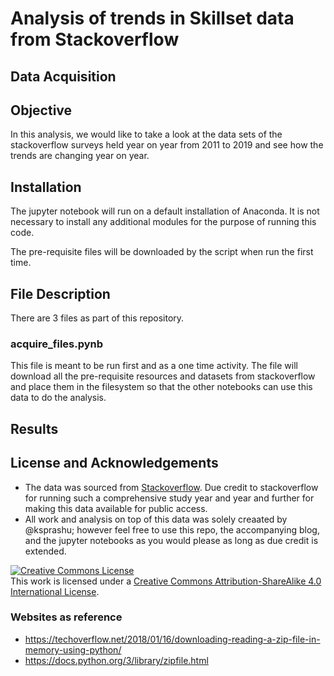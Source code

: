 # Analysis of trends in Skillset data from Stackoverflow

## Data Acquisition

## Objective
In this analysis, we would like to take a look at the data sets of the stackoverflow surveys held year on year from 2011 to 2019 and see how the trends are changing year on year. 

## Installation
The jupyter notebook will run on a default installation of Anaconda. It is not necessary to install any additional modules for the purpose of running this code. 

The pre-requisite files will be downloaded by the script when run the first time.

## File Description

There are 3 files as part of this repository.

### acquire_files.pynb
This file is meant to be run first and as a one time activity. The file will download all the pre-requisite resources and datasets from stackoverflow and place them in the filesystem so that the other notebooks can use this data to do the analysis.

### 

## Results

## License and Acknowledgements
- The data was sourced from [Stackoverflow](https://insights.stackoverflow.com/survey). Due credit to stackoverflow for running such a comprehensive study year and year and further for making this data available for public access.
- All work and analysis on top of this data was solely creaated by @ksprashu; however feel free to use this repo, the accompanying blog, and the jupyter notebooks as you would please as long as due credit is extended.

<a rel="license" href="http://creativecommons.org/licenses/by-sa/4.0/"><img alt="Creative Commons License" style="border-width:0" src="https://i.creativecommons.org/l/by-sa/4.0/88x31.png" /></a><br />This work is licensed under a <a rel="license" href="http://creativecommons.org/licenses/by-sa/4.0/">Creative Commons Attribution-ShareAlike 4.0 International License</a>.

### Websites as reference
- https://techoverflow.net/2018/01/16/downloading-reading-a-zip-file-in-memory-using-python/
- https://docs.python.org/3/library/zipfile.html
